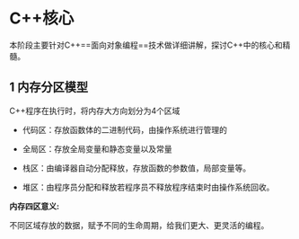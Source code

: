 # C++核心

本阶段主要针对C++==面向对象编程==技术做详细讲解，探讨C++中的核心和精髓。

## 1 内存分区模型

C++程序在执行时，将内存大方向划分为4个区域

- 代码区：存放函数体的二进制代码，由操作系统进行管理的

- 全局区：存放全局变量和静态变量以及常量

- 栈区：由编译器自动分配释放，存放函数的参数值，局部变量等。

- 堆区：由程序员分配和释放若程序员不释放程序结束时由操作系统回收。

  

**内存四区意义:**

不同区域存放的数据，赋予不同的生命周期，给我们更大、更灵活的编程。	

